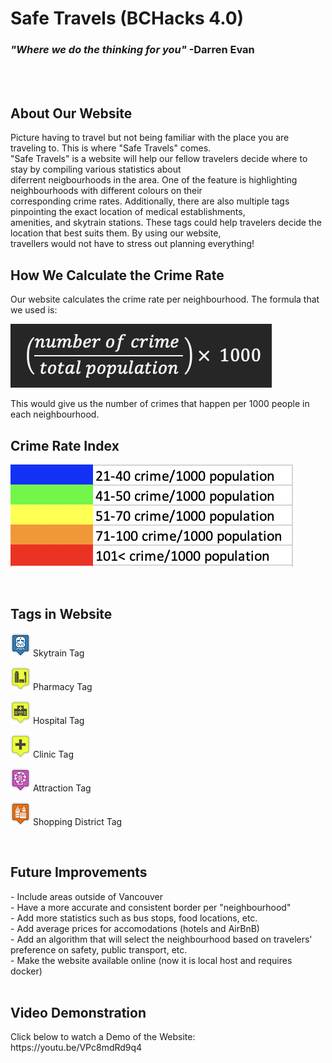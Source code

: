 <h1> Safe Travels (BCHacks 4.0) </h1>
<h3><i>"Where we do the thinking for you"</i>  -Darren Evan</h3>
<br><br>

<h2>About Our Website</h2>
Picture having to travel but not being familiar with the place you are traveling to. This is where "Safe Travels" comes.<br>
"Safe Travels" is a website will help our fellow travelers decide where to stay by compiling various statistics about<br>
diferrent neigbourhoods in the area. One of the feature is highlighting neighbourhoods with different colours on their<br>
corresponding crime rates. Additionally, there are also multiple tags pinpointing the exact location of medical establishments,<br>
amenities, and skytrain stations. These tags could help travelers decide the location that best suits them. By using our website,<br>
travellers would not have to stress out planning everything!

<br>
<h2>How We Calculate the Crime Rate</h2>
Our website calculates the crime rate per neighbourhood. The formula that we used is:<br>

![alt text](img/formula.png)<br>

This would give us the number of crimes that happen per 1000 people in each neighbourhood.<br> 

<h2>Crime Rate Index</h2>

![alt text](img/barometer.png)<br>

<br>
<h2>Tags in Website</h2>

![alt text](img/iconST.png)
Skytrain Tag<br>

![alt text](img/iconPM.png)
Pharmacy Tag<br>

![alt text](img/iconHT.png)
Hospital Tag<br>

![alt text](img/iconCN.png)
Clinic Tag<br>

![alt text](img/iconAT.png)
Attraction Tag<br>

![alt text](img/iconSD.png)
Shopping District Tag<br>

<br>
<h2>Future Improvements</h2>
- Include areas outside of Vancouver<br>
- Have a more accurate and consistent border per "neighbourhood"<br>
- Add more statistics such as bus stops, food locations, etc. <br>
- Add average prices for accomodations (hotels and AirBnB)<br>
- Add an algorithm that will select the neighbourhood based on travelers' preference on safety, public transport, etc.<br>
- Make the website available online (now it is local host and requires docker)<br>

<br>
<h2>Video Demonstration</h2>
Click below to watch a Demo of the Website:<br>
https://youtu.be/VPc8mdRd9q4
